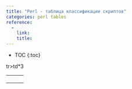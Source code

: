 ```yaml
---
title: "Perl - таблица классификации скриптов"
categories: perl tables
reference:
  -
    link:
    title:
---
```


* TOC
{:toc}

<table>
    <tr>
        <th></th>
        <th></th>
        <th></th>
    </tr>
    <tr>
        <td></td>
        <td></td>
        <td></td>
    </tr>
    <tr>
        <td></td>
        <td></td>
        <td></td>
    </tr>
    tr>td*3
</table>
